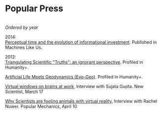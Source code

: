 # Popular Press
<BR>_Ordered by year_

2014:<br>
[Perceptual time and the evolution of informational investment](http://machineslikeus.com/news/perceptual-time-and-evolution-informational-investment). Published in Machines Like Us.
 
2012:<br>
[Triangulating Scientific "Truths": an ignorant perspective](http://hplusmagazine.com/2012/12/19/triangulating-scientific-truths-an-ignorant-perspective/). Profiled in Humanity+.  

[Artificial Life Meets Geodynamics (Evo-Geo)](http://hplusmagazine.com/2012/12/07/artificial-life-meets-geodynamics-evogeo/). Profiled in Humanity+.

[Virtual windows on brains at work](https://www.academia.edu/4137539/Virtual_window_on_brains_at_work), Interview with Sujata Gupta. New Scientist, March 17
 
[Why Scientists are fooling animals with virtual reality](https://www.academia.edu/4137526/Why_Scientists_Are_Fooling_Animals_With_Virtual_Reality), Interview with Rachel Nuwer. Popular Mechanics, April 10
